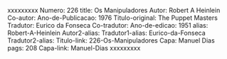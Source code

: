 xxxxxxxxx
Numero: 226
title: Os Manipuladores
Autor: Robert A Heinlein
Co-autor: 
Ano-de-Publicacao: 1976
Titulo-original: The Puppet Masters
Tradutor: Eurico da Fonseca
Co-tradutor: 
Ano-de-edicao: 1951
alias: Robert-A-Heinlein
Autor2-alias: 
Tradutor1-alias: Eurico-da-Fonseca
Tradutor2-alias: 
Titulo-link: 226-Os-Manipuladores
Capa: Manuel Dias
pags: 208
Capa-link: Manuel-Dias
xxxxxxxxx
